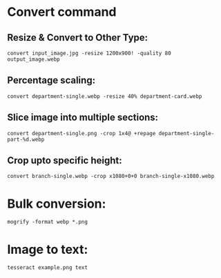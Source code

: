 # Convert command
## Resize & Convert to Other Type:

`convert input_image.jpg -resize 1200x900! -quality 80 output_image.webp`

## Percentage scaling:

`convert department-single.webp -resize 40% department-card.webp`

## Slice image into multiple sections:

`convert department-single.png -crop 1x4@ +repage department-single-part-%d.webp`

## Crop upto specific height:

`convert branch-single.webp -crop x1080+0+0 branch-single-x1080.webp`

# Bulk conversion:

`mogrify -format webp *.png`

# Image to text:

`tesseract example.png text`
